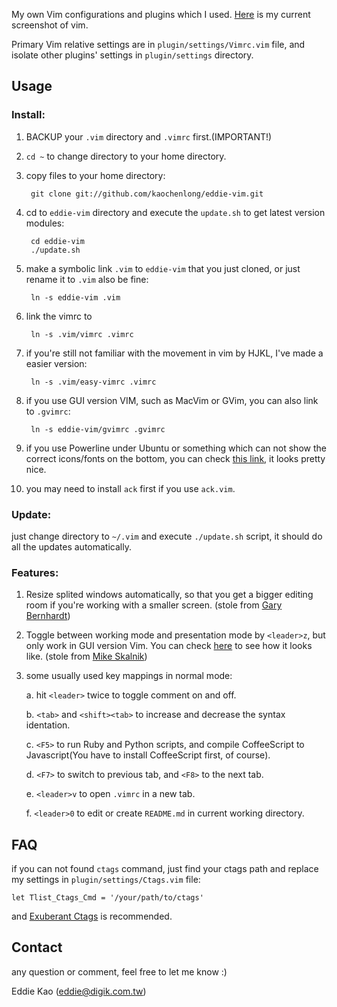 My own Vim configurations and plugins which I used. <a href="http://blog.eddie.com.tw/2012/03/06/my-vimrc/" target="_blank">Here</a> is my current screenshot of vim.

Primary Vim relative settings are in `plugin/settings/Vimrc.vim` file, and isolate other plugins' settings in `plugin/settings` directory.

## Usage

### Install:

1. BACKUP your `.vim` directory and `.vimrc` first.(IMPORTANT!)

2. `cd ~` to change directory to your home directory.

3. copy files to your home directory:

        git clone git://github.com/kaochenlong/eddie-vim.git

4. cd to `eddie-vim` directory and execute the `update.sh` to get latest version modules:

        cd eddie-vim
        ./update.sh

5. make a symbolic link `.vim` to `eddie-vim` that you just cloned, or just rename it to `.vim` also be fine:

        ln -s eddie-vim .vim

6. link the vimrc to

        ln -s .vim/vimrc .vimrc

7. if you're still not familiar with the movement in vim by HJKL, I've made a easier version:

        ln -s .vim/easy-vimrc .vimrc

8. if you use GUI version VIM, such as MacVim or GVim, you can also link to `.gvimrc`:

        ln -s eddie-vim/gvimrc .gvimrc

9. if you use Powerline under Ubuntu or something which can not show the correct icons/fonts on the bottom, you can check [this link](https://github.com/scotu/ubuntu-mono-powerline), it looks pretty nice.

10. you may need to install `ack` first if you use `ack.vim`.

### Update:

just change directory to `~/.vim` and execute `./update.sh` script, it should do all the updates automatically.

### Features:

1. Resize splited windows automatically, so that you  get a bigger editing room if you're working with a smaller screen. (stole from [Gary Bernhardt](https://github.com/garybernhardt))

2. Toggle between working mode and presentation mode by `<leader>z`, but only work in GUI version Vim. You can check [here](http://blog.eddie.com.tw/2012/03/14/switch-to-presentation-mode/) to see how it looks like. (stole from [Mike Skalnik](https://github.com/skalnik))

3. some usually used key mappings in normal mode:

    a. hit `<leader>` twice to toggle comment on and off.
    
    b. `<tab>` and `<shift><tab>` to increase and decrease the syntax identation.
    
    c. `<F5>` to run Ruby and Python scripts, and compile CoffeeScript to Javascript(You have to install CoffeeScript first, of course).
    
    d. `<F7>` to switch to previous tab, and `<F8>` to the next tab.
    
    e. `<leader>v` to open `.vimrc` in a new tab.
    
    f. `<leader>0` to edit or create `README.md` in current working directory.

## FAQ

if you can not found `ctags` command, just find your ctags path and replace my settings in `plugin/settings/Ctags.vim` file:

    let Tlist_Ctags_Cmd = '/your/path/to/ctags'

and [Exuberant Ctags](http://ctags.sourceforge.net/) is recommended.

## Contact

any question or comment, feel free to let me know :)

Eddie Kao (eddie@digik.com.tw)
